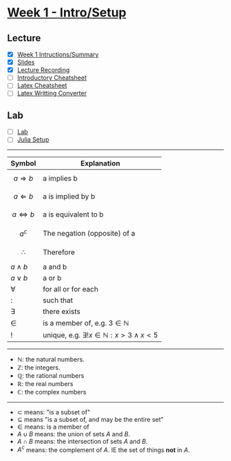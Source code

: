 # [Week 1 - Intro/Setup](https://canvas.sussex.ac.uk/courses/34902/pages/week-1-summary?module_item_id=1565137)

## Lecture
- [x] [Week 1 Intructions/Summary](https://canvas.sussex.ac.uk/courses/34902/pages/week-1-summary?module_item_id=1565137)
- [x] [Slides](https://github.com/LukeBirkett/study-planner/blob/main/817G5_Algorithmic_Approaches_to_Mathematics/weeks/week_1/files/Week_1.pdf)
- [x] [Lecture Recording](https://sussex.cloud.panopto.eu/Panopto/Pages/Viewer.aspx?id=2220220c-19c8-4ea9-8f7e-b36b0108142d)
- [ ] [Introductory Cheatsheet](https://github.com/LukeBirkett/study-planner/blob/main/817G5_Algorithmic_Approaches_to_Mathematics/weeks/week_1/files/Introductory_cheatsheet.pdf)
- [ ] [Latex Cheatsheet](https://quickref.me/latex.html)
- [ ] [Latex Writting Converter](https://detexify.kirelabs.org/classify.html)

## Lab
- [ ] [Lab](https://github.com/LukeBirkett/study-planner/tree/main/817G5_Algorithmic_Approaches_to_Mathematics/weeks/week_1/lab)
- [ ] [Julia Setup](https://algorithmic-approaches-to-mathematics.github.io/prerequisites/installation/)

---

| **Symbol**  | **Explanation**  |
|---|---|
| $$a \Rightarrow b$$  | a implies b   |
| $$a \Leftarrow b$$  | a is implied by b   |
| $$a \Leftrightarrow b$$  | a is equivalent to b   |
| $$a^c$$  | The negation (opposite) of a  |
| $$\therefore$$  | Therefore  |
| $a \land b$  | a and b  |
| $a \lor b$  | a or b  |
| $\forall$  | for all or for each  |
| $:$  | such that  |
| $\exists$ | there exists  |
| $\in$ | is a member of, e.g. $3 \in \mathbb{N}$  |
| $!$ | unique, e.g. $\exists! x \in \mathbb{N}: x > 3 \land x < 5$  |

--- 

-  $\mathbb{N}$: the natural numbers.
-  $\mathbb{Z}$: the integers. 
-  $\mathbb{Q}$: the rational numbers 
-  $\mathbb{R}$: the real numbers 
-  $\mathbb{C}$: the complex numbers

--- 
-  $\subset$ means: "is a subset of"
-  $\subseteq$ means "is a subset of, and may be the entire set"
-  $\in$ means: is a member of
-  $A\cup B$ means: the union of sets $A$ and $B$.
-  $A \cap B$ means: the intersection of sets $A$ and $B$. 	
-  $A^c$ means: the complement of $A$. IE the set of things **not** in $A$.

